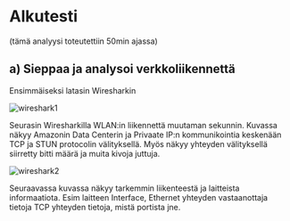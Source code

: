 # Alkutesti
(tämä analyysi toteutettiin 50min ajassa)

## a) Sieppaa ja analysoi verkkoliikennettä 

Ensimmäiseksi latasin Wiresharkin

![wireshark1](https://github.com/ball1n/Tunkeutumistestaus/assets/117892213/316500be-5b92-4c51-b0d3-34d4dadc60a5)

Seurasin Wiresharkilla WLAN:in liikennettä muutaman sekunnin. Kuvassa näkyy Amazonin Data Centerin ja Privaate IP:n kommunikointia keskenään TCP ja STUN protocolin välityksellä. Myös näkyy yhteyden välityksellä siirretty bitti määrä ja muita kivoja juttuja.

![wireshark2](https://github.com/ball1n/Tunkeutumistestaus/assets/117892213/3e08cb01-2113-4581-ad44-25901d12e706)


Seuraavassa kuvassa näkyy tarkemmin liikenteestä ja laitteista informaatiota. 
Esim laitteen Interface, Ethernet yhteyden vastaanottaja tietoja 
TCP yhteyden tietoja, mistä portista jne.
